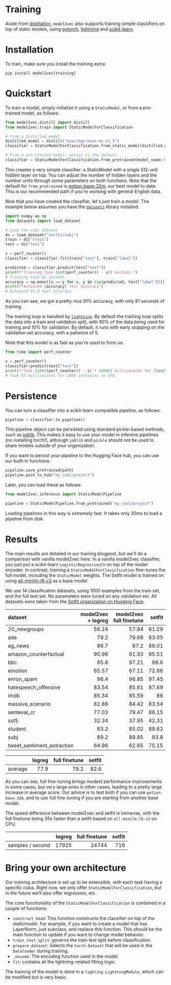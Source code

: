 # Training

Aside from [distillation](../../README.md#distillation), `model2vec` also supports training simple classifiers on top of static models, using [pytorch](https://pytorch.org/), [lightning](https://lightning.ai/) and [scikit-learn](https://scikit-learn.org/stable/index.html).

# Installation

To train, make sure you install the training extra:

```
pip install model2vec[training]
```

# Quickstart

To train a model, simply initialize it using a `StaticModel`, or from a pre-trained model, as follows:

```python
from model2vec.distill import distill
from model2vec.train import StaticModelForClassification

# From a distilled model
distilled_model = distill("baai/bge-base-en-v1.5")
classifier = StaticModelForClassification.from_static_model(distilled_model)

# From a pre-trained model: potion is the default
classifier = StaticModelForClassification.from_pretrained(model_name="minishlab/potion-base-32m")
```

This creates a very simple classifier: a StaticModel with a single 512-unit hidden layer on top. You can adjust the number of hidden layers and the number units through some parameters on both functions. Note that the default for `from_pretrained` is [potion-base-32m](https://huggingface.co/minishlab/potion-base-32M), our best model to date. This is our recommended path if you're working with general English data.

Now that you have created the classifier, let's just train a model. The example below assumes you have the [`datasets`](https://github.com/huggingface/datasets) library installed.

```python
import numpy as np
from datasets import load_dataset

# Load the subj dataset
ds = load_dataset("setfit/subj")
train = ds["train"]
test = ds["test"]

s = perf_counter()
classifier = classifier.fit(train["text"], train["label"])

predicted = classifier.predict(test["text"])
print(f"Training took {int(perf_counter() - s)} seconds.")
# Training took 81 seconds
accuracy = np.mean([x == y for x, y in zip(predicted, test["label"])]) * 100
print(f"Achieved {accuracy} test accuracy")
# Achieved 91.0 test accuracy
```

As you can see, we got a pretty nice 91% accuracy, with only 81 seconds of training.

The training loop is handled by [`lightning`](https://pypi.org/project/lightning/). By default the training loop splits the data into a train and validation split, with 90% of the data being used for training and 10% for validation. By default, it runs with early stopping on the validation set accuracy, with a patience of 5.

Note that this model is as fast as you're used to from us:

```python
from time import perf_counter

s = perf_counter()
classifier.predict(test["text"])
print(f"Took {int((perf_counter() - s) * 1000)} milliseconds for {len(test)} instances on CPU.")
# Took 67 milliseconds for 2000 instances on CPU.
```

# Persistence

You can turn a classifier into a scikit-learn compatible pipeline, as follows:

```python
pipeline = classifier.to_pipeline()
```

This pipeline object can be persisted using standard pickle-based methods, such as [joblib](https://joblib.readthedocs.io/en/stable/). This makes it easy to use your model in inferene pipelines (no installing torch!), although `joblib` and `pickle` should not be used to share models outside of your organization.

If you want to persist your pipeline to the Hugging Face hub, you can use our built-in functions:

```python
pipeline.save_pretrained(path)
pipeline.push_to_hub("my_cool/project")
```

Later, you can load these as follows:

```python
from model2vec.inference import StaticModelPipeline

pipeline = StaticModelPipeline.from_pretrained("my_cool/project")
```

Loading pipelines in this way is _extremely_ fast. It takes only 30ms to load a pipeline from disk.

# Results

The main results are detailed in our training blogpost, but we'll do a comparison with vanilla model2vec here. In a vanilla model2vec classifier, you just put a scikit-learn `LogisticRegressionCV` on top of the model encoder. In contrast, training a `StaticModelForClassification` fine-tunes the full model, including the `StaticModel` weights. The Setfit model is trained on using [all-minilm-l6-v2](sentence-transformers/all-MiniLM-L6-v2) as a base model.

We use 14 classification datasets, using 1000 examples from the train set, and the full test set. No parameters were tuned on any validation set. All datasets were taken from the [Setfit organization on Hugging Face](https://huggingface.co/datasets/SetFit).

| dataset               |   model2vec + logreg |   model2vec full finetune |   setfit |
|:---------------------------|----------------------------------------------:|---------------------------------------:|-------------------------------------------------:|
| 20_newgroups               |                                         56.24 |                                  57.94 |                                            61.29 |
| ade                        |                                         79.2  |                                  79.68 |                                            83.05 |
| ag_news                    |                                         86.7  |                                  87.2  |                                            88.01 |
| amazon_counterfactual      |                                         90.96 |                                  91.93 |                                            95.51 |
| bbc                        |                                         95.8  |                                  97.21 |                                            96.6  |
| emotion                    |                                         65.57 |                                  67.11 |                                            72.86 |
| enron_spam                 |                                         96.4  |                                  96.85 |                                            97.45 |
| hatespeech_offensive       |                                         83.54 |                                  85.61 |                                            87.69 |
| imdb                       |                                         85.34 |                                  85.59 |                                            86    |
| massive_scenario           |                                         82.86 |                                  84.42 |                                            83.54 |
| senteval_cr                |                                         77.03 |                                  79.47 |                                            86.15 |
| sst5                       |                                         32.34 |                                  37.95 |                                            42.31 |
| student                    |                                         83.2  |                                  85.02 |                                            89.62 |
| subj                       |                                         89.2  |                                  89.85 |                                            93.8  |
| tweet_sentiment_extraction |                                         64.96 |                                  62.65 |                                            75.15 |

|                |   logreg   |  full finetune | setfit
|:---------------------------|-----------:|---------------:|-------:|
| average                    |   77.9    |    79.2       |   82.6 |

As you can see, full fine-tuning brings modest performance improvements in some cases, but very large ones in other cases, leading to a pretty large increase in average score. Our advice is to test both if you can use `potion-base-32m`, and to use full fine-tuning if you are starting from another base model.

The speed difference between model2vec and setfit is immense, with the full finetune being 35x faster than a setfit based on `all-minilm-l6-v2` on CPU.

|                |   logreg   |  full finetune | setfit
|:---------------------------|-----------:|---------------:|-------:|
| samples / second                    |   17925    |    24744       |   716 |


# Bring your own architecture

Our training architecture is set up to be extensible, with each task having a specific class. Right now, we only offer `StaticModelForClassification`, but in the future we'll also offer regression, etc.

The core functionality of the `StaticModelForClassification` is contained in a couple of functions:

* `construct_head`: This function constructs the classifier on top of the staticmodel. For example, if you want to create a model that has LayerNorm, just subclass, and replace this function. This should be the main function to update if you want to change model behavior.
* `train_test_split`: governs the train test split before classification.
* `prepare_dataset`: Selects the `torch.Dataset` that will be used in the `Dataloader` during training.
* `_encode`: The encoding function used in the model.
* `fit`: contains all the lightning-related fitting logic.

The training of the model is done in a `lighting.LightningModule`, which can be modified but is very basic.
